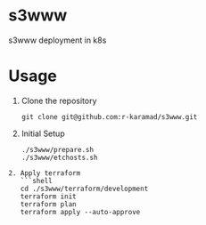 # s3www
s3www deployment in k8s

# Usage
1. Clone the repository
   ```shell
   git clone git@github.com:r-karamad/s3www.git
   ```
2. Initial Setup
   ```shell
   ./s3www/prepare.sh
   ./s3www/etchosts.sh
```
2. Apply terraform
   ```shell
   cd ./s3www/terraform/development
   terraform init
   terraform plan
   terraform apply --auto-approve
```
